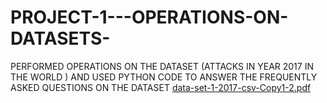 # PROJECT-1---OPERATIONS-ON-DATASETS-
PERFORMED OPERATIONS ON THE DATASET (ATTACKS IN YEAR 2017 IN THE WORLD ) AND USED PYTHON CODE TO ANSWER THE FREQUENTLY  ASKED QUESTIONS ON THE DATASET
[data-set-1-2017-csv-Copy1-2.pdf](https://github.com/SAFI26602/PROJECT-1---OPERATIONS-ON-DATASETS-/files/9233436/data-set-1-2017-csv-Copy1-2.pdf)
